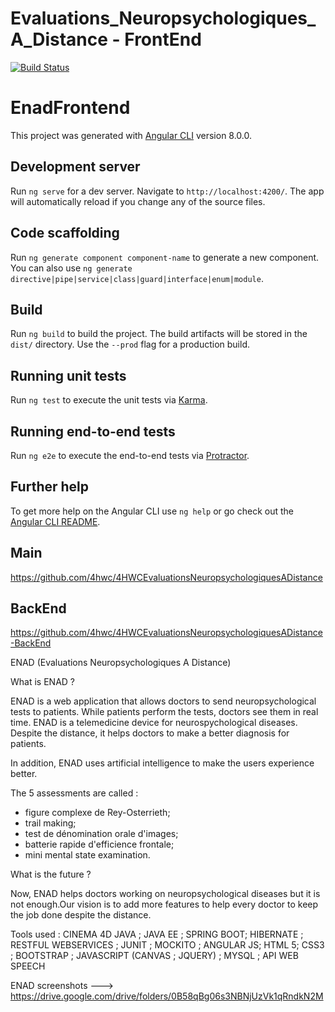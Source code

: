 
# Evaluations_Neuropsychologiques_A_Distance - FrontEnd

[![Build Status](https://travis-ci.com/4hwc/4HWCEvaluationsNeuropsychologiquesADistance-FrontEnd.svg)](https://travis-ci.com/4hwc/4HWCEvaluationsNeuropsychologiquesADistance-FrontEnd)

# EnadFrontend

This project was generated with [Angular CLI](https://github.com/angular/angular-cli) version 8.0.0.

## Development server

Run `ng serve` for a dev server. Navigate to `http://localhost:4200/`. The app will automatically reload if you change any of the source files.

## Code scaffolding

Run `ng generate component component-name` to generate a new component. You can also use `ng generate directive|pipe|service|class|guard|interface|enum|module`.

## Build

Run `ng build` to build the project. The build artifacts will be stored in the `dist/` directory. Use the `--prod` flag for a production build.

## Running unit tests

Run `ng test` to execute the unit tests via [Karma](https://karma-runner.github.io).

## Running end-to-end tests

Run `ng e2e` to execute the end-to-end tests via [Protractor](http://www.protractortest.org/).

## Further help

To get more help on the Angular CLI use `ng help` or go check out the [Angular CLI README](https://github.com/angular/angular-cli/blob/master/README.md).


## Main

https://github.com/4hwc/4HWCEvaluationsNeuropsychologiquesADistance


## BackEnd

https://github.com/4hwc/4HWCEvaluationsNeuropsychologiquesADistance-BackEnd


ENAD (Evaluations Neuropsychologiques A Distance)


What is ENAD ?

ENAD is  a web application that allows doctors to send neuropsychological tests to  patients. While  patients perform the tests,  doctors see them in real time. ENAD is a telemedicine device for neurospychological diseases. Despite the distance, it helps doctors to make a better diagnosis for patients.

In addition, ENAD uses artificial intelligence to make the users experience better.

The 5 assessments are called :

*  figure complexe de Rey-Osterrieth;
*  trail making;
*  test de dénomination orale d'images;
*  batterie rapide d'efficience frontale;
*  mini mental state examination.

What is the future ?

Now, ENAD  helps doctors working on neuropsychological diseases but it is not enough.Our vision is to add more features to help every doctor to keep the job done despite the distance.  

Tools used : CINEMA 4D JAVA ; JAVA EE ; SPRING BOOT; HIBERNATE ; RESTFUL WEBSERVICES ; JUNIT ; MOCKITO ; ANGULAR JS; HTML 5; CSS3 ; BOOTSTRAP ; JAVASCRIPT (CANVAS ; JQUERY) ; MYSQL ; API WEB SPEECH

ENAD screenshots ---> https://drive.google.com/drive/folders/0B58qBg06s3NBNjUzVk1qRndkN2M
